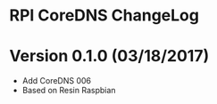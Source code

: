 RPI CoreDNS ChangeLog
=================================

# Version 0.1.0 (03/18/2017)

- Add CoreDNS 006
- Based on Resin Raspbian
